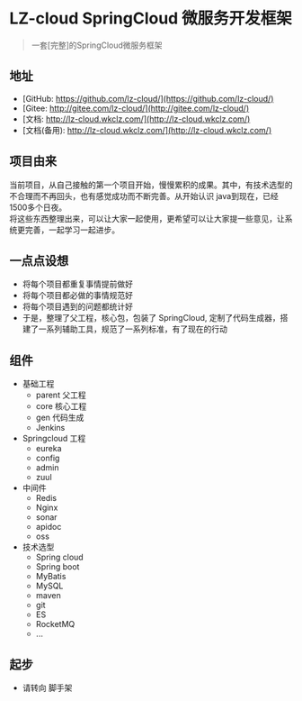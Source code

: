 # LZ-cloud SpringCloud 微服务开发框架

> 一套[完整]的SpringCloud微服务框架

## 地址
* [GitHub: https://github.com/lz-cloud/](https://github.com/lz-cloud/)
* [Gitee: http://gitee.com/lz-cloud/](http://gitee.com/lz-cloud/)
* [文档: http://lz-cloud.wkclz.com/](http://lz-cloud.wkclz.com/)
* [文档(备用): http://lz-cloud.wkclz.com/](http://lz-cloud.wkclz.com/)


## 项目由来
当前项目，从自己接触的第一个项目开始，慢慢累积的成果。其中，有技术选型的不合理而不再回头，也有感觉成功而不断完善。从开始认识 java到现在，已经1500多个日夜。 \
将这些东西整理出来，可以让大家一起使用，更希望可以让大家提一些意见，让系统更完善，一起学习一起进步。


## 一点点设想
- 将每个项目都重复事情提前做好
- 将每个项目都必做的事情规范好
- 将每个项目遇到的问题都统计好
- 于是，整理了父工程，核心包，包装了 SpringCloud, 定制了代码生成器，搭建了一系列辅助工具，规范了一系列标准，有了现在的行动

## 组件
- 基础工程
  - parent 父工程
  - core 核心工程
  - gen 代码生成
  - Jenkins
- Springcloud 工程
  - eureka
  - config
  - admin
  - zuul
- 中间件
  - Redis
  - Nginx
  - sonar
  - apidoc
  - oss
- 技术选型
  - Spring cloud
  - Spring boot
  - MyBatis
  - MySQL
  - maven
  - git
  - ES
  - RocketMQ
  - ...

## 起步
- 请转向 脚手架